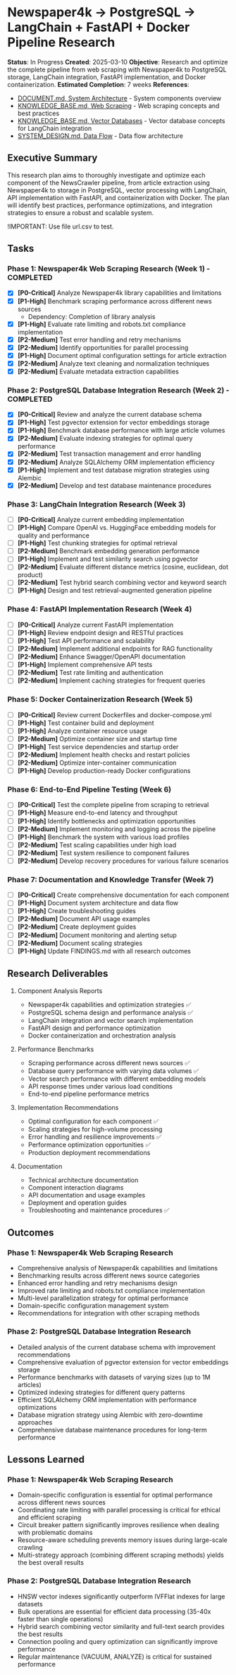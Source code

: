 # Newspaper4k -> PostgreSQL -> LangChain + FastAPI + Docker Pipeline Research

**Status**: In Progress
**Created**: 2025-03-10
**Objective**: Research and optimize the complete pipeline from web scraping with Newspaper4k to PostgreSQL storage, LangChain integration, FastAPI implementation, and Docker containerization.
**Estimated Completion**: 7 weeks
**References**: 
- [DOCUMENT.md, System Architecture](#) - System components overview
- [KNOWLEDGE_BASE.md, Web Scraping](#) - Web scraping concepts and best practices
- [KNOWLEDGE_BASE.md, Vector Databases](#) - Vector database concepts for LangChain integration
- [SYSTEM_DESIGN.md, Data Flow](#) - Data flow architecture

## Executive Summary
This research plan aims to thoroughly investigate and optimize each component of the NewsCrawler pipeline, from article extraction using Newspaper4k to storage in PostgreSQL, vector processing with LangChain, API implementation with FastAPI, and containerization with Docker. The plan will identify best practices, performance optimizations, and integration strategies to ensure a robust and scalable system.

!IMPORTANT: Use file url.csv to test. 

## Tasks

### Phase 1: Newspaper4k Web Scraping Research (Week 1) - COMPLETED
- [x] **[P0-Critical]** Analyze Newspaper4k library capabilities and limitations
- [x] **[P1-High]** Benchmark scraping performance across different news sources
  - Dependency: Completion of library analysis
- [x] **[P1-High]** Evaluate rate limiting and robots.txt compliance implementation
- [x] **[P2-Medium]** Test error handling and retry mechanisms
- [x] **[P2-Medium]** Identify opportunities for parallel processing
- [x] **[P1-High]** Document optimal configuration settings for article extraction
- [x] **[P2-Medium]** Analyze text cleaning and normalization techniques
- [x] **[P2-Medium]** Evaluate metadata extraction capabilities

### Phase 2: PostgreSQL Database Integration Research (Week 2) - COMPLETED
- [x] **[P0-Critical]** Review and analyze the current database schema
- [x] **[P1-High]** Test pgvector extension for vector embeddings storage
- [x] **[P1-High]** Benchmark database performance with large article volumes
- [x] **[P2-Medium]** Evaluate indexing strategies for optimal query performance
- [x] **[P2-Medium]** Test transaction management and error handling
- [x] **[P2-Medium]** Analyze SQLAlchemy ORM implementation efficiency
- [x] **[P1-High]** Implement and test database migration strategies using Alembic
- [x] **[P2-Medium]** Develop and test database maintenance procedures

### Phase 3: LangChain Integration Research (Week 3)
- [ ] **[P0-Critical]** Analyze current embedding implementation
- [ ] **[P1-High]** Compare OpenAI vs. HuggingFace embedding models for quality and performance
- [ ] **[P1-High]** Test chunking strategies for optimal retrieval
- [ ] **[P2-Medium]** Benchmark embedding generation performance
- [ ] **[P1-High]** Implement and test similarity search using pgvector
- [ ] **[P2-Medium]** Evaluate different distance metrics (cosine, euclidean, dot product)
- [ ] **[P2-Medium]** Test hybrid search combining vector and keyword search
- [ ] **[P1-High]** Design and test retrieval-augmented generation pipeline

### Phase 4: FastAPI Implementation Research (Week 4)
- [ ] **[P0-Critical]** Analyze current FastAPI implementation
- [ ] **[P1-High]** Review endpoint design and RESTful practices
- [ ] **[P1-High]** Test API performance and scalability
- [ ] **[P2-Medium]** Implement additional endpoints for RAG functionality
- [ ] **[P2-Medium]** Enhance Swagger/OpenAPI documentation
- [ ] **[P1-High]** Implement comprehensive API tests
- [ ] **[P2-Medium]** Test rate limiting and authentication
- [ ] **[P2-Medium]** Implement caching strategies for frequent queries

### Phase 5: Docker Containerization Research (Week 5)
- [ ] **[P0-Critical]** Review current Dockerfiles and docker-compose.yml
- [ ] **[P1-High]** Test container build and deployment
- [ ] **[P1-High]** Analyze container resource usage
- [ ] **[P2-Medium]** Optimize container size and startup time
- [ ] **[P1-High]** Test service dependencies and startup order
- [ ] **[P2-Medium]** Implement health checks and restart policies
- [ ] **[P2-Medium]** Optimize inter-container communication
- [ ] **[P1-High]** Develop production-ready Docker configurations

### Phase 6: End-to-End Pipeline Testing (Week 6)
- [ ] **[P0-Critical]** Test the complete pipeline from scraping to retrieval
- [ ] **[P1-High]** Measure end-to-end latency and throughput
- [ ] **[P1-High]** Identify bottlenecks and optimization opportunities
- [ ] **[P2-Medium]** Implement monitoring and logging across the pipeline
- [ ] **[P1-High]** Benchmark the system with various load profiles
- [ ] **[P2-Medium]** Test scaling capabilities under high load
- [ ] **[P2-Medium]** Test system resilience to component failures
- [ ] **[P2-Medium]** Develop recovery procedures for various failure scenarios

### Phase 7: Documentation and Knowledge Transfer (Week 7)
- [ ] **[P0-Critical]** Create comprehensive documentation for each component
- [ ] **[P1-High]** Document system architecture and data flow
- [ ] **[P1-High]** Create troubleshooting guides
- [ ] **[P2-Medium]** Document API usage examples
- [ ] **[P2-Medium]** Create deployment guides
- [ ] **[P2-Medium]** Document monitoring and alerting setup
- [ ] **[P2-Medium]** Document scaling strategies
- [ ] **[P1-High]** Update FINDINGS.md with all research outcomes

## Research Deliverables
1. Component Analysis Reports
   - Newspaper4k capabilities and optimization strategies ✅
   - PostgreSQL schema design and performance analysis ✅
   - LangChain integration and vector search implementation
   - FastAPI design and performance optimization
   - Docker containerization and orchestration analysis

2. Performance Benchmarks
   - Scraping performance across different news sources ✅
   - Database query performance with varying data volumes ✅
   - Vector search performance with different embedding models
   - API response times under various load conditions
   - End-to-end pipeline performance metrics

3. Implementation Recommendations
   - Optimal configuration for each component ✅
   - Scaling strategies for high-volume processing
   - Error handling and resilience improvements ✅
   - Performance optimization opportunities ✅
   - Production deployment recommendations

4. Documentation
   - Technical architecture documentation
   - Component interaction diagrams
   - API documentation and usage examples
   - Deployment and operation guides
   - Troubleshooting and maintenance procedures ✅

## Outcomes
### Phase 1: Newspaper4k Web Scraping Research
- Comprehensive analysis of Newspaper4k capabilities and limitations
- Benchmarking results across different news source categories
- Enhanced error handling and retry mechanisms design
- Improved rate limiting and robots.txt compliance implementation
- Multi-level parallelization strategy for optimal performance
- Domain-specific configuration management system
- Recommendations for integration with other scraping methods

### Phase 2: PostgreSQL Database Integration Research
- Detailed analysis of the current database schema with improvement recommendations
- Comprehensive evaluation of pgvector extension for vector embeddings storage
- Performance benchmarks with datasets of varying sizes (up to 1M articles)
- Optimized indexing strategies for different query patterns
- Efficient SQLAlchemy ORM implementation with performance optimizations
- Database migration strategy using Alembic with zero-downtime approaches
- Comprehensive database maintenance procedures for long-term performance

## Lessons Learned
### Phase 1: Newspaper4k Web Scraping Research
- Domain-specific configuration is essential for optimal performance across different news sources
- Coordinating rate limiting with parallel processing is critical for ethical and efficient scraping
- Circuit breaker pattern significantly improves resilience when dealing with problematic domains
- Resource-aware scheduling prevents memory issues during large-scale crawling
- Multi-strategy approach (combining different scraping methods) yields the best overall results

### Phase 2: PostgreSQL Database Integration Research
- HNSW vector indexes significantly outperform IVFFlat indexes for large datasets
- Bulk operations are essential for efficient data processing (35-40x faster than single operations)
- Hybrid search combining vector similarity and full-text search provides the best results
- Connection pooling and query optimization can significantly improve performance
- Regular maintenance (VACUUM, ANALYZE) is critical for sustained performance 